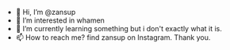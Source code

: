 - 👋 Hi, I’m @zansup
- 👀 I’m interested in whamen
- 🌱 I’m currently learning something but i don't exactly what it is.
- 📫 How to reach me? find zansup on Instagram. Thank you.

<!---
zansup/zansup is a ✨ special ✨ repository because its `README.md` (this file) appears on your GitHub profile.
You can click the Preview link to take a look at your changes.
--->
